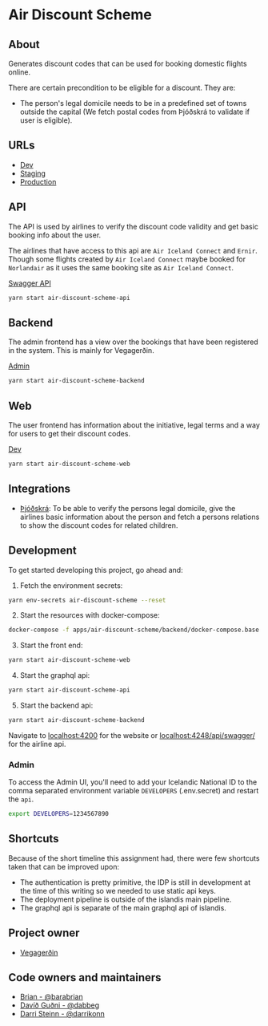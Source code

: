 # Air Discount Scheme

## About

Generates discount codes that can be used for booking domestic flights online.

There are certain precondition to be eligible for a discount. They are:

- The person's legal domicile needs to be in a predefined set of towns outside the capital (We fetch postal codes from Þjóðskrá to validate if user is eligible).

## URLs

- [Dev](https://loftbru.dev01.devland.is)
- [Staging](https://loftbru.staging01.devland.is)
- [Production](https://loftbru.island.is)

## API

The API is used by airlines to verify the discount code validity and get
basic booking info about the user.

The airlines that have access to this api are `Air Iceland Connect` and `Ernir`. Though some flights created by `Air Iceland Connect` maybe booked for `Norlandair` as it uses the same booking site as `Air Iceland Connect`.

[Swagger API](https://loftbru.dev01.devland.is/api/swagger)

```bash
yarn start air-discount-scheme-api
```

## Backend

The admin frontend has a view over the bookings that have been registered in
the system. This is mainly for Vegagerðin.

[Admin](https://loftbru.dev01.devland.is/admin)

```bash
yarn start air-discount-scheme-backend
```

## Web

The user frontend has information about the initiative, legal terms and a way for users to get their discount codes.

[Dev](https://loftbru.dev01.devland.is)

```bash
yarn start air-discount-scheme-web
```

## Integrations

- [Þjóðskrá](https://skra.is): To be able to verify the persons legal domicile, give the airlines basic information about the person and fetch a persons relations to show the discount codes for related children.

## Development

To get started developing this project, go ahead and:

1. Fetch the environment secrets:

```bash
yarn env-secrets air-discount-scheme --reset
```

2. Start the resources with docker-compose:

```bash
docker-compose -f apps/air-discount-scheme/backend/docker-compose.base.yml -f apps/air-discount-scheme/backend/docker-compose.dev.yml up
```

3. Start the front end:

```bash
yarn start air-discount-scheme-web
```

4. Start the graphql api:

```bash
yarn start air-discount-scheme-api
```

5. Start the backend api:

```bash
yarn start air-discount-scheme-backend
```

Navigate to [localhost:4200](http://localhost:4200) for the website or
[localhost:4248/api/swagger/](http://localhost:4248/api/swagger/) for the airline api.

### Admin

To access the Admin UI, you'll need to add your Icelandic National ID to the comma separated
environment variable `DEVELOPERS` (.env.secret) and restart the `api`.

```bash
export DEVELOPERS=1234567890
```

## Shortcuts

Because of the short timeline this assignment had, there were few shortcuts taken that can be improved upon:

- The authentication is pretty primitive, the IDP is still in development at
  the time of this writing so we needed to use static api keys.
- The deployment pipeline is outside of the islandis main pipeline.
- The graphql api is separate of the main graphql api of islandis.

## Project owner

- [Vegagerðin](http://www.vegagerdin.is)

## Code owners and maintainers

- [Brian - @barabrian](https://github.com/barabrian)
- [Davíð Guðni - @dabbeg](https://github.com/dabbeg)
- [Darri Steinn - @darrikonn](https://github.com/darrikonn)
